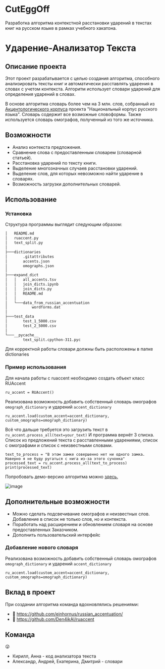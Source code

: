 # CutEggOff
Разработка алгоритма контекстной расстановки ударений в текстах книг на русском языке в рамках учебного хакатона.

# Ударение-Анализатор Текста

## Описание проекта
Этот проект разрабатывается с целью создания алгоритма, способного анализировать тексты книг и автоматически расставлять ударения в словах с учетом контекста. Алгоритм использует словари ударений для определения ударений в словах.

В основе алгоритма словарь более чем на 3 млн. слов, собранный из [Акцентологического корпуса](https://ruscorpora.ru/corpus/accent) проекта "Национальный корпус русского языка". Словарь содержит все возможные словоформы. Также используется словарь омографов, полученный из того же источника.

## Возможности

- Анализ контекста предложения.
- Сравнение слова с предоставленным словарем (словарной статьей).
- Расстановка ударений по тексту книги.
- Выделение многозначных случаев расстановки ударений.
- Выделение слов, для которых невозможно найти ударение в словарях.
- Возможность загрузки дополнительных словарей.

## Использование

### Установка
Структура программы выглядит следующим образом:
```bash
│   README.md
│   ruaccent.py
│   text_split.py
│
├───dictionaries
│       .gitattributes
│       accents.json
│       omographs.json
│
├───expand_dict
│   │   all_accents.tsv
│   │   join_dicts.ipynb
│   │   join_dicts.py
│   │   README.md
│   │
│   └───data_from_russian_accentuation
│           wordforms.dat
│
├───test_data
│       test_1_5000.csv
│       test_2_5000.csv
│
└───__pycache__
        text_split.cpython-311.pyc
```
Для корректной работы словари должны быть расположены в папке dictionaries

### Пример использования

Для начала работы с ruaccent необходимо создать объект класс RUAccent
```
ru_accent = RUAccent()
```
Реализована возможность добавить собственный словарь омографов ```omograph_dictionary``` и ударений ```accent_dictionary```
```
ru_accent.load(custom_accent=accent_dictionary, custom_omographs=omograph_dictionary)
```
Всё что дальше требуется это загрузить текст в ```ru_accent.process_all(text=your_text)```
И программа вернёт 3 списка. Список из предложений текста с расставленными ударениями, список с омографами и список с неизвестными словами.
```
text_to_process = "В этом замке совершенно нет ни одного замка. Наверно я не буду ругаться с нига из-за этого сучонка"
processed_text = ru_accent.process_all(text_to_process)
print(processed_text)
```
Попробовать демо-версию алгоритма можно [здесь.](https://huggingface.co/spaces/Shakhovak/RU_ACCENT)

![image](https://github.com/KirillStarodubovVR/CutEggOff/assets/89096305/4d15fab8-e67f-4ee3-86aa-029f079f1c32)


## Дополнительные возможности
- Можно сделать подсвечивание омографов и неизвестных слов. Добавление в список не только слов, но и контекста.
- Поработать над расширением и обновлением словаря на основе предоставленных Заказчиком.
- Дополнить пользовательский интерфейс

### Добавление нового словаря
Реализована возможность добавить собственный словарь омографов ```omograph_dictionary``` и ударений ```accent_dictionary```
```
ru_accent.load(custom_accent=accent_dictionary, custom_omographs=omograph_dictionary)
```

## Вклад в проект

При создании алгоритма команда вдохновлялись решениями:

- :pencil: https://github.com/einhornus/russian_accentuation/
- :pencil: https://github.com/Den4ikAI/ruaccent


## Команда
:stuck_out_tongue_winking_eye:
- Кирилл, Анна - код анализатора текста
- Александр, Андрей, Екатерина, Дмитрий - словари
